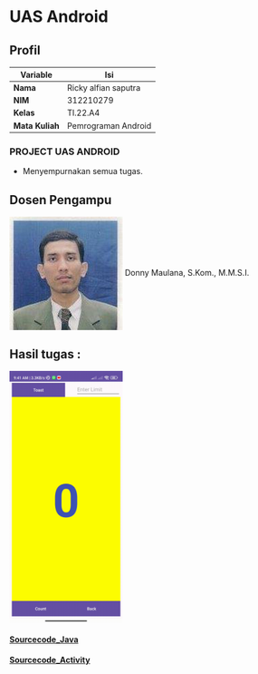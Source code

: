 # UAS Android
## Profil
| Variable | Isi |
| -------- | --- |
| **Nama** | Ricky alfian saputra |
| **NIM** | 312210279 |
| **Kelas** | TI.22.A4 |
| **Mata Kuliah** | Pemrograman Android |

### PROJECT UAS ANDROID 
- Menyempurnakan semua tugas.
## Dosen Pengampu
<img align="center" alt="Coding" width="200" src="https://github.com/ricky1211/UTS_ANDROID/blob/main/foto.jpg?raw=true">
Donny Maulana, S.Kom., M.M.S.I.

## **Hasil tugas :**

<img align="center" alt="Coding" width="200" src="https://github.com/ricky1211/UTS_ANDROID/blob/main/VideoAndroidUTS.gif?raw=true">

#### [Sourcecode_Java](https://github.com/ricky1211/UTS_ANDROID/blob/main/Androidd/app/src/main/java/com/hello/uts_android/MainActivity.java)

#### [Sourcecode_Activity](https://github.com/ricky1211/UTS_ANDROID/blob/main/Androidd/app/src/main/res/layout/activity_popup.xml)






